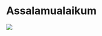 # Assalamualaikum
<a href = "https://github.com/Nando35"><img src = "https://cardivo.vercel.app/api?name=Haii, saya Nando&description=Ingat20%jangan20%pernah20%semangat.&image=https://telegra.ph/file/383f1244646d768383cb8.jpg?cb=20200606024545&usqp=CAU&usqp=CAU&backgroundColor=%23ecf0f1&instagram=naando.io&github=Nando35&pattern=topography&colorPattern=%23eaeaea"/><a>
